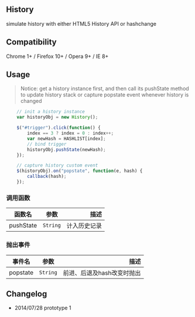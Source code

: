 ## History

simulate history with either HTML5 History API or hashchange

## Compatibility

Chrome 1+ / Firefox 10+ / Opera 9+ / IE 8+

## Usage

> Notice: get a history instance first, and then call its pushState method to update history stack or capture popstate event whenever history is changed

```javascript
	// init a history instance
    var historyObj = new History();

    $("#trigger").click(function() {
        index == 3 ? index = 0 : index++;
        var newHash = HASHLIST[index];
        // bind trigger
        historyObj.pushState(newHash);
    });    

    // capture history custom event
    $(historyObj).on("popstate", function(e, hash) {
        callback(hash);
    });
```

### 调用函数 ###

| 函数名        | 参数 | 描述 |
| ------------- |:--------:| -----:|
| pushState     | `String` | 计入历史记录 |

### 抛出事件 ###
| 事件名        | 参数 | 描述 |
| ------------- |:--------:| -----:|
| popstate     | `String` | 前进、后退及hash改变时抛出 |

## Changelog
* 2014/07/28 prototype 1
    

